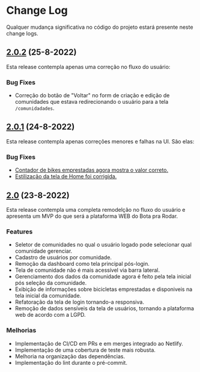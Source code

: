 # Change Log

Qualquer mudança significativa no código do projeto estará presente neste change logs.

## [2.0.2](https://github.com/Ameciclo/botaprarodar-web/compare/2.0.1...2.0.2) (25-8-2022)

Esta release contempla apenas uma correção no fluxo do usuário:

### Bug Fixes

- Correção do botão de "Voltar" no form de criação e edição de comunidades que estava redirecionando o usuário para a tela `/comunidadades`.

## [2.0.1](https://github.com/Ameciclo/botaprarodar-web/releases/tag/2.0.1) (24-8-2022)

Esta release contempla apenas correções menores e falhas na UI. São elas:

### Bug Fixes

- [Contador de bikes emprestadas agora mostra o valor correto.](https://github.com/Ameciclo/botaprarodar-web/pull/47)
- [Estilização da tela de Home foi corrigida.](https://github.com/Ameciclo/botaprarodar-web/pull/46)

## [2.0](https://github.com/Ameciclo/botaprarodar-web/releases/tag/2.0) (23-8-2022)

Esta release contempla uma completa remodelção no fluxo do usuário e apresenta um MVP do que será a plataforma WEB do Bota pra Rodar.

### Features

- Seletor de comunidades no qual o usuário logado pode selecionar qual comunidade gerenciar.
- Cadastro de usuários por comunidade.
- Remoção da dashboard como tela principal pós-login.
- Tela de comunidade não é mais acessível via barra lateral.
- Gerenciamento dos dados da comunidade agora é feito pela tela inicial pós seleção da comunidade.
- Exibição de informações sobre bicicletas emprestadas e disponiveis na tela inicial da comunidade.
- Refatoração da tela de login tornando-a responsiva.
- Remoção de dados sensíveis da tela de usuários, tornando a plataforma web de acordo com a LGPD.

### Melhorias

- Implementação de CI/CD em PRs e em merges integrado ao Netlify.
- Implementação de uma cobertura de teste mais robusta.
- Melhoria na organização das dependências.
- Implementação do lint durante o pré-commit.
